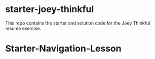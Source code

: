 # starter-joey-thinkful

This repo contains the starter and solution code for the Joey Thinkful resume exercise.
# Starter-Navigation-Lesson
